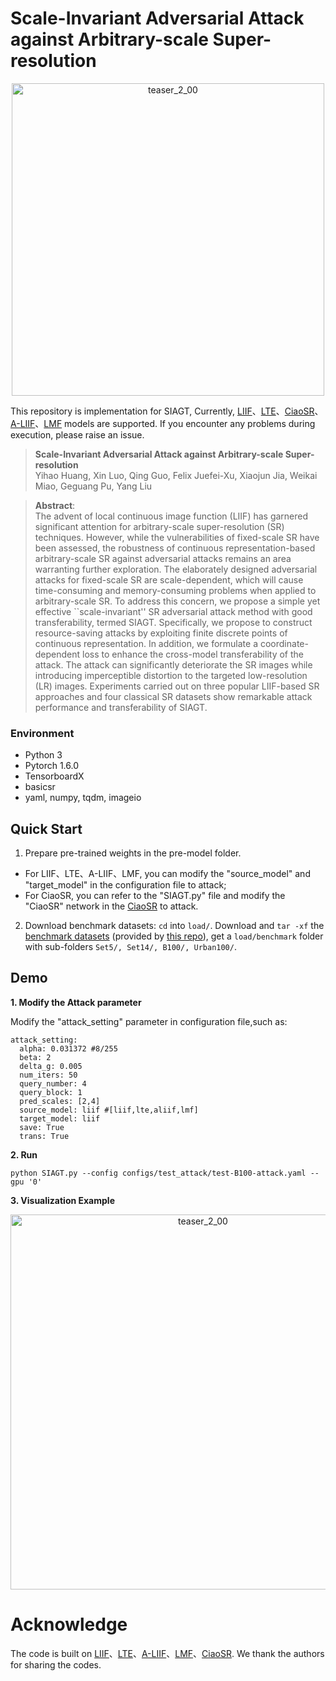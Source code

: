 # Scale-Invariant Adversarial Attack against Arbitrary-scale Super-resolution
<p align="center">
    <img src="https://github.com/user-attachments/assets/0e78d2b1-95d5-4f16-a391-b6a4e9434551" alt="teaser_2_00" width="500",height ='500'/>
</p>

This repository is implementation for SIAGT, Currently,  [LIIF](https://github.com/yinboc/liif)、[LTE](https://github.com/jaewon-lee-b/lte)、[CiaoSR](https://github.com/caojiezhang/CiaoSR)、[A-LIIF](https://github.com/LeeHW-THU/A-LIIF)、[LMF](https://github.com/HeZongyao/LMF) models are supported. If you encounter any problems during execution, please raise an issue.

> **Scale-Invariant Adversarial Attack against Arbitrary-scale Super-resolution**<br>
> Yihao Huang, Xin Luo, Qing Guo, Felix Juefei-Xu, Xiaojun Jia, Weikai Miao, Geguang Pu, Yang Liu <br>

>**Abstract**: <br>
> The advent of local continuous image function (LIIF) has garnered significant attention for arbitrary-scale super-resolution (SR) techniques. However, while the vulnerabilities of fixed-scale SR have been assessed, the robustness of continuous representation-based arbitrary-scale SR against adversarial attacks remains an area warranting further exploration. The elaborately designed adversarial attacks for fixed-scale SR are scale-dependent, which will cause time-consuming and memory-consuming problems when applied to arbitrary-scale SR. To address this concern, we propose a simple yet effective ``scale-invariant'' SR adversarial attack method with good transferability, termed SIAGT. Specifically, we propose to construct resource-saving attacks by exploiting finite discrete points of continuous representation. In addition, we formulate a coordinate-dependent loss to enhance the cross-model transferability of the attack. The attack can significantly deteriorate the SR images while introducing imperceptible distortion to the targeted low-resolution (LR) images. Experiments carried out on three popular LIIF-based SR approaches and four classical SR datasets show remarkable attack performance and transferability of SIAGT.


### Environment
- Python 3
- Pytorch 1.6.0
- TensorboardX
- basicsr
- yaml, numpy, tqdm, imageio

## Quick Start

1. Prepare pre-trained weights in the pre-model folder. 
 - For LIIF、LTE、A-LIIF、LMF, you can modify the "source_model" and "target_model" in the configuration file to attack;
 - For CiaoSR, you can refer to the "SIAGT.py" file and modify the "CiaoSR" network in the [CiaoSR](https://github.com/caojiezhang/CiaoSR) to attack.

2. Download benchmark datasets: `cd` into `load/`. Download and `tar -xf` the [benchmark datasets](https://cv.snu.ac.kr/research/EDSR/benchmark.tar) (provided by [this repo](https://github.com/thstkdgus35/EDSR-PyTorch)), get a `load/benchmark` folder with sub-folders `Set5/, Set14/, B100/, Urban100/`.

## Demo

**1. Modify the Attack parameter**

Modify the "attack_setting" parameter in configuration file,such as:

```
attack_setting:
  alpha: 0.031372 #8/255
  beta: 2
  delta_g: 0.005
  num_iters: 50
  query_number: 4
  query_block: 1
  pred_scales: [2,4]
  source_model: liif #[liif,lte,aliif,lmf]
  target_model: liif
  save: True
  trans: True
```

**2. Run**

```
python SIAGT.py --config configs/test_attack/test-B100-attack.yaml --gpu '0'
```
**3. Visualization Example**
<p align="center">
    <img src="[https://github.com/user-attachments/assets/0e78d2b1-95d5-4f16-a391-b6a4e9434551](https://github.com/user-attachments/assets/729135a0-11d6-4de1-8e93-9a3c0b4b575d)" alt="teaser_2_00" width="600",height ='600'/>
</p>


# Acknowledge
The code is built on [LIIF](https://github.com/yinboc/liif)、[LTE](https://github.com/jaewon-lee-b/lte)、[A-LIIF](https://github.com/LeeHW-THU/A-LIIF)、[LMF](https://github.com/HeZongyao/LMF)、[CiaoSR](https://github.com/caojiezhang/CiaoSR). We thank the authors for sharing the codes.



  
